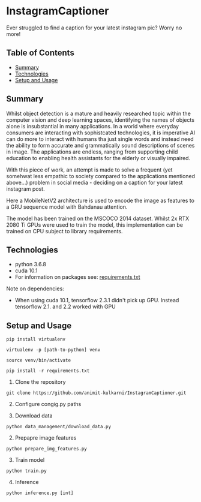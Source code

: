 # InstagramCaptioner

Ever struggled to find a caption for your latest instagram pic? Worry no more!

## Table of Contents
* [Summary](#summary)
* [Technologies](#technologies)
* [Setup and Usage](#setup-and-usage)

## Summary
Whilst object detection is a mature and heavily researched topic within the computer vision and deep learning spaces, identifying the names of objects alone is insubstantial in many applications. In a world where everyday consumers are interacting with sophistcated technologies, it is imperative AI can do more to interact with humans tha just single words and instead need the ability to form accurate and grammatically sound descriptions of scenes in image. The applications are endless, ranging from supporting child education to enabling health assistants for the elderly or visually impaired.  

With this piece of work, an attempt is made to solve a frequent (yet somehwat less empathic to society compared to the applications mentioned above...) problem in social media - deciding on a caption for your latest instagram post. 

Here a MobileNetV2 architecture is used to encode the image as features to a GRU sequence model with Bahdanau attention.

The model has been trained on the MSCOCO 2014 dataset. Whilst 2x RTX 2080 Ti GPUs were used to train the model, this implementation can be trained on CPU subject to library requirements.

## Technologies
* python 3.6.8
* cuda 10.1
* For information on packages see: [requirements.txt](requirements.txt)

Note on dependencies:
* When using cuda 10.1, tensorflow 2.3.1 didn't pick up GPU. Instead tensorflow 2.1. and 2.2 worked with GPU

## Setup and Usage

`pip install virtualenv`

`virtualenv -p [path-to-python] venv`

`source venv/bin/activate`

`pip install -r requirements.txt`

1. Clone the repository

`git clone https://github.com/animit-kulkarni/InstagramCaptioner.git`

2. Configure congig.py paths

3. Download data

`python data_management/download_data.py`

2. Prepapre image features

`python prepare_img_features.py`

3. Train model

`python train.py`

4. Inference

`python inference.py [int]`

